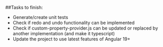 ##Tasks to finish:
- Generate/create unit tests
- Check if redo and undo functionality can be implemented
- Check if custom-property-provider.js can be updated or replaced by another implementation (and make it typescript)
- Update the project to use latest features of Angular 19+

